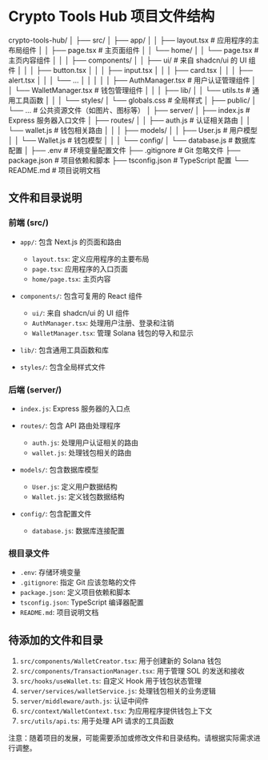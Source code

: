 # Crypto Tools Hub 项目文件结构
crypto-tools-hub/
│
├── src/
│   ├── app/
│   │   ├── layout.tsx            # 应用程序的主布局组件
│   │   ├── page.tsx              # 主页面组件
│   │   └── home/
│   │       └── page.tsx          # 主页内容组件
│   │
│   ├── components/
│   │   ├── ui/                   # 来自 shadcn/ui 的 UI 组件
│   │   │   ├── button.tsx
│   │   │   ├── input.tsx
│   │   │   ├── card.tsx
│   │   │   ├── alert.tsx
│   │   │   └── ...
│   │   │
│   │   ├── AuthManager.tsx       # 用户认证管理组件
│   │   └── WalletManager.tsx     # 钱包管理组件
│   │
│   ├── lib/
│   │   └── utils.ts              # 通用工具函数
│   │
│   └── styles/
│       └── globals.css           # 全局样式
│
├── public/
│   └── ...                       # 公共资源文件（如图片、图标等）
│
├── server/
│   ├── index.js                  # Express 服务器入口文件
│   ├── routes/
│   │   ├── auth.js               # 认证相关路由
│   │   └── wallet.js             # 钱包相关路由
│   │
│   ├── models/
│   │   ├── User.js               # 用户模型
│   │   └── Wallet.js             # 钱包模型
│   │
│   └── config/
│       └── database.js           # 数据库配置
│
├── .env                          # 环境变量配置文件
├── .gitignore                    # Git 忽略文件
├── package.json                  # 项目依赖和脚本
├── tsconfig.json                 # TypeScript 配置
└── README.md                     # 项目说明文档


## 文件和目录说明

### 前端 (src/)

- `app/`: 包含 Next.js 的页面和路由
  - `layout.tsx`: 定义应用程序的主要布局
  - `page.tsx`: 应用程序的入口页面
  - `home/page.tsx`: 主页内容

- `components/`: 包含可复用的 React 组件
  - `ui/`: 来自 shadcn/ui 的 UI 组件
  - `AuthManager.tsx`: 处理用户注册、登录和注销
  - `WalletManager.tsx`: 管理 Solana 钱包的导入和显示

- `lib/`: 包含通用工具函数和库
- `styles/`: 包含全局样式文件

### 后端 (server/)

- `index.js`: Express 服务器的入口点
- `routes/`: 包含 API 路由处理程序
  - `auth.js`: 处理用户认证相关的路由
  - `wallet.js`: 处理钱包相关的路由

- `models/`: 包含数据库模型
  - `User.js`: 定义用户数据结构
  - `Wallet.js`: 定义钱包数据结构

- `config/`: 包含配置文件
  - `database.js`: 数据库连接配置

### 根目录文件

- `.env`: 存储环境变量
- `.gitignore`: 指定 Git 应该忽略的文件
- `package.json`: 定义项目依赖和脚本
- `tsconfig.json`: TypeScript 编译器配置
- `README.md`: 项目说明文档

## 待添加的文件和目录

1. `src/components/WalletCreator.tsx`: 用于创建新的 Solana 钱包
2. `src/components/TransactionManager.tsx`: 用于管理 SOL 的发送和接收
3. `src/hooks/useWallet.ts`: 自定义 Hook 用于钱包状态管理
4. `server/services/walletService.js`: 处理钱包相关的业务逻辑
5. `server/middleware/auth.js`: 认证中间件
6. `src/context/WalletContext.tsx`: 为应用程序提供钱包上下文
7. `src/utils/api.ts`: 用于处理 API 请求的工具函数

注意：随着项目的发展，可能需要添加或修改文件和目录结构。请根据实际需求进行调整。